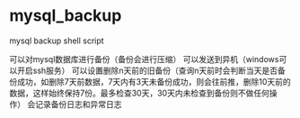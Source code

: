 # mysql_backup
mysql backup shell script

可以对mysql数据库进行备份（备份会进行压缩）
可以发送到异机（windows可以开启ssh服务）
可以设置删除n天前的旧备份（查询n天前时会判断当天是否备份成功，如删除7天前数据，7天内有3天未备份成功，则会往前推，删除10天前的数据，这样始终保持7份。最多检查30天，30天内未检查到备份则不做任何操作）
会记录备份日志和异常日志
